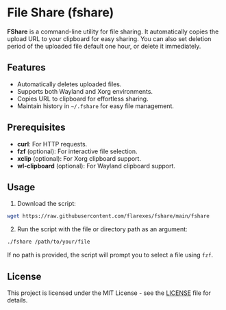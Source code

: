 # File Share (fshare)

**FShare** is a command-line utility for file sharing. It automatically copies the upload URL to your clipboard for easy sharing. You can also set deletion period of the uploaded file default one hour, or delete it immediately.

## Features

- Automatically deletes uploaded files.
- Supports both Wayland and Xorg environments.
- Copies URL to clipboard for effortless sharing.
- Maintain history in `~/.fshare` for easy file management.

## Prerequisites

- **curl**: For HTTP requests.
- **fzf** (optional): For interactive file selection.
- **xclip** (optional): For Xorg clipboard support.
- **wl-clipboard** (optional): For Wayland clipboard support.

## Usage

1. Download the script:

```bash
wget https://raw.githubusercontent.com/flarexes/fshare/main/fshare
```

2. Run the script with the file or directory path as an argument:

```bash
./fshare /path/to/your/file
```

If no path is provided, the script will prompt you to select a file using `fzf`.

## License

This project is licensed under the MIT License - see the [LICENSE](LICENSE) file for details.
